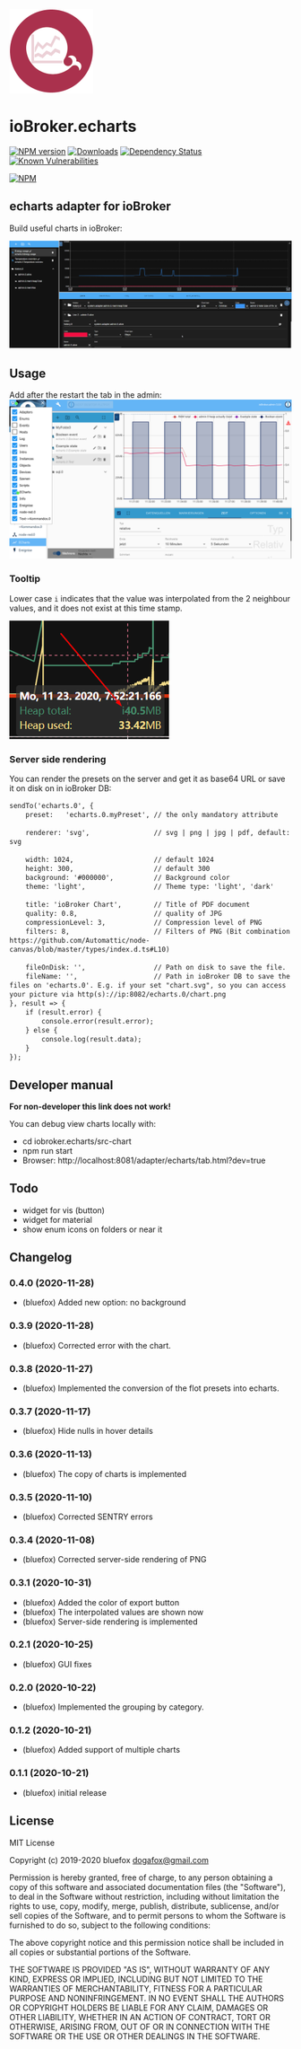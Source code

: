 ![Logo](admin/echarts.png)
# ioBroker.echarts

[![NPM version](http://img.shields.io/npm/v/iobroker.echarts.svg)](https://www.npmjs.com/package/iobroker.echarts)
[![Downloads](https://img.shields.io/npm/dm/iobroker.echarts.svg)](https://www.npmjs.com/package/iobroker.echarts)
[![Dependency Status](https://img.shields.io/david/ioBroker/iobroker.echarts.svg)](https://david-dm.org/ioBroker/iobroker.echarts)
[![Known Vulnerabilities](https://snyk.io/test/github/ioBroker/ioBroker.echarts/badge.svg)](https://snyk.io/test/github/ioBroker/ioBroker.echarts)

[![NPM](https://nodei.co/npm/iobroker.echarts.png?downloads=true)](https://nodei.co/npm/iobroker.echarts/)

## echarts adapter for ioBroker
Build useful charts in ioBroker:

![Screenshot](img/screenshot1.png)

## Usage
Add after the restart the tab in the admin:
![Admin](img/admin.png)

### Tooltip
Lower case `i` indicates that the value was interpolated from the 2 neighbour values, and it does not exist at this time stamp.

![Tooltip](img/tooltip.png) 

### Server side rendering
You can render the presets on the server and get it as base64 URL or save it on disk on in ioBroker DB:

```
sendTo('echarts.0', {
    preset:   'echarts.0.myPreset', // the only mandatory attribute

    renderer: 'svg',                // svg | png | jpg | pdf, default: svg

    width: 1024,                    // default 1024
    height: 300,                    // default 300
    background: '#000000',          // Background color
    theme: 'light',                 // Theme type: 'light', 'dark'

    title: 'ioBroker Chart',        // Title of PDF document 
    quality: 0.8,                   // quality of JPG
    compressionLevel: 3,            // Compression level of PNG
    filters: 8,                     // Filters of PNG (Bit combination https://github.com/Automattic/node-canvas/blob/master/types/index.d.ts#L10)

    fileOnDisk: '',                 // Path on disk to save the file. 
    fileName: '',                   // Path in ioBroker DB to save the files on 'echarts.0'. E.g. if your set "chart.svg", so you can access your picture via http(s)://ip:8082/echarts.0/chart.png
}, result => {
    if (result.error) {
        console.error(result.error);
    } else {
        console.log(result.data);
    }
});
```

## Developer manual
**For non-developer this link does not work!**

You can debug view charts locally with: 
- cd iobroker.echarts/src-chart
- npm run start
- Browser: http://localhost:8081/adapter/echarts/tab.html?dev=true

## Todo
- widget for vis (button)
- widget for material
- show enum icons on folders or near it

<!--
	Placeholder for the next version (at the beginning of the line):
	### __WORK IN PROGRESS__
-->
## Changelog
### 0.4.0 (2020-11-28)
* (bluefox) Added new option: no background

### 0.3.9 (2020-11-28)
* (bluefox) Corrected error with the chart. 

### 0.3.8 (2020-11-27)
* (bluefox) Implemented the conversion of the flot presets into echarts. 

### 0.3.7 (2020-11-17)
* (bluefox) Hide nulls in hover details

### 0.3.6 (2020-11-13)
* (bluefox) The copy of charts is implemented

### 0.3.5 (2020-11-10)
* (bluefox) Corrected SENTRY errors

### 0.3.4 (2020-11-08)
* (bluefox) Corrected server-side rendering of PNG 

### 0.3.1 (2020-10-31)
* (bluefox) Added the color of export button 
* (bluefox) The interpolated values are shown now
* (bluefox) Server-side rendering is implemented

### 0.2.1 (2020-10-25)
* (bluefox) GUI fixes

### 0.2.0 (2020-10-22)
* (bluefox) Implemented the grouping by category.

### 0.1.2 (2020-10-21)
* (bluefox) Added support of multiple charts

### 0.1.1 (2020-10-21)
* (bluefox) initial release

## License
MIT License

Copyright (c) 2019-2020 bluefox <dogafox@gmail.com>

Permission is hereby granted, free of charge, to any person obtaining a copy
of this software and associated documentation files (the "Software"), to deal
in the Software without restriction, including without limitation the rights
to use, copy, modify, merge, publish, distribute, sublicense, and/or sell
copies of the Software, and to permit persons to whom the Software is
furnished to do so, subject to the following conditions:

The above copyright notice and this permission notice shall be included in all
copies or substantial portions of the Software.

THE SOFTWARE IS PROVIDED "AS IS", WITHOUT WARRANTY OF ANY KIND, EXPRESS OR
IMPLIED, INCLUDING BUT NOT LIMITED TO THE WARRANTIES OF MERCHANTABILITY,
FITNESS FOR A PARTICULAR PURPOSE AND NONINFRINGEMENT. IN NO EVENT SHALL THE
AUTHORS OR COPYRIGHT HOLDERS BE LIABLE FOR ANY CLAIM, DAMAGES OR OTHER
LIABILITY, WHETHER IN AN ACTION OF CONTRACT, TORT OR OTHERWISE, ARISING FROM,
OUT OF OR IN CONNECTION WITH THE SOFTWARE OR THE USE OR OTHER DEALINGS IN THE
SOFTWARE.